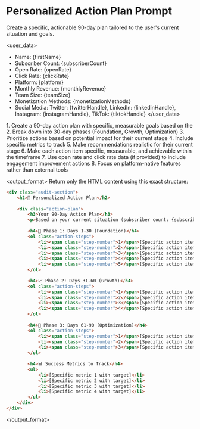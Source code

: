 # Personalized Action Plan Prompt

Create a specific, actionable 90-day plan tailored to the user's current situation and goals.

<user_data>
- Name: {firstName}
- Subscriber Count: {subscriberCount}
- Open Rate: {openRate}
- Click Rate: {clickRate}
- Platform: {platform}
- Monthly Revenue: {monthlyRevenue}
- Team Size: {teamSize}
- Monetization Methods: {monetizationMethods}
- Social Media: Twitter: {twitterHandle}, LinkedIn: {linkedinHandle}, Instagram: {instagramHandle}, TikTok: {tiktokHandle}
</user_data>

<instructions>
1. Create a 90-day action plan with specific, measurable goals based on the <user_data>
2. Break down into 30-day phases (Foundation, Growth, Optimization)
3. Prioritize actions based on potential impact for their current stage
4. Include specific metrics to track
5. Make recommendations realistic for their current stage
6. Make each action item specific, measurable, and achievable within the timeframe
7. Use open rate and click rate data (if provided) to include engagement improvement actions
8. Focus on platform-native features rather than external tools
</instructions>

<output_format>
Return only the HTML content using this exact structure:
```html
<div class="audit-section">
    <h2>🎯 Personalized Action Plan</h2>
    
    <div class="action-plan">
        <h3>Your 90-Day Action Plan</h3>
        <p>Based on your current situation (subscriber count: {subscriberCount}), here's your structured roadmap:</p>
        
        <h4>📅 Phase 1: Days 1-30 (Foundation)</h4>
        <ol class="action-steps">
            <li><span class="step-number">1</span>[Specific action item with clear deliverable]</li>
            <li><span class="step-number">2</span>[Specific action item with clear deliverable]</li>
            <li><span class="step-number">3</span>[Specific action item with clear deliverable]</li>
            <li><span class="step-number">4</span>[Specific action item with clear deliverable]</li>
            <li><span class="step-number">5</span>[Specific action item with clear deliverable]</li>
        </ol>
        
        <h4>📈 Phase 2: Days 31-60 (Growth)</h4>
        <ol class="action-steps">
            <li><span class="step-number">1</span>[Specific action item focused on growth]</li>
            <li><span class="step-number">2</span>[Specific action item focused on growth]</li>
            <li><span class="step-number">3</span>[Specific action item focused on growth]</li>
            <li><span class="step-number">4</span>[Specific action item focused on growth]</li>
        </ol>
        
        <h4>🚀 Phase 3: Days 61-90 (Optimization)</h4>
        <ol class="action-steps">
            <li><span class="step-number">1</span>[Specific action item focused on optimization]</li>
            <li><span class="step-number">2</span>[Specific action item focused on optimization]</li>
            <li><span class="step-number">3</span>[Specific action item focused on optimization]</li>
        </ol>
        
        <h4>📊 Success Metrics to Track</h4>
        <ul>
            <li>[Specific metric 1 with target]</li>
            <li>[Specific metric 2 with target]</li>
            <li>[Specific metric 3 with target]</li>
            <li>[Specific metric 4 with target]</li>
        </ul>
    </div>
</div>
```
</output_format> 